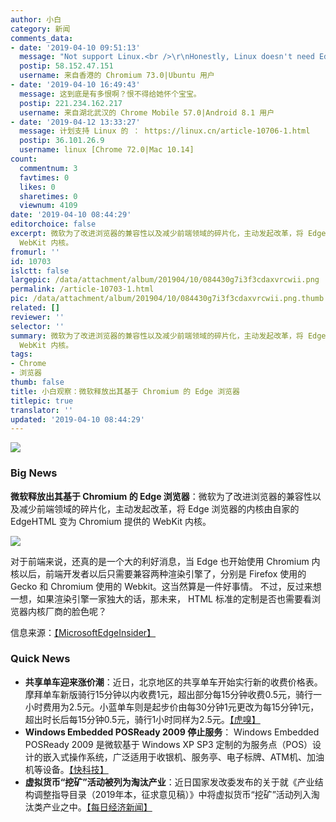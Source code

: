 ```yaml
---
author: 小白
category: 新闻
comments_data:
- date: '2019-04-10 09:51:13'
  message: "Not support Linux.<br />\r\nHonestly, Linux doesn't need Edge too."
  postip: 58.152.47.151
  username: 来自香港的 Chromium 73.0|Ubuntu 用户
- date: '2019-04-10 16:49:43'
  message: 这到底是有多恨啊？恨不得给她怀个宝宝。
  postip: 221.234.162.217
  username: 来自湖北武汉的 Chrome Mobile 57.0|Android 8.1 用户
- date: '2019-04-12 13:33:27'
  message: 计划支持 Linux 的 ： https://linux.cn/article-10706-1.html
  postip: 36.101.26.9
  username: linux [Chrome 72.0|Mac 10.14]
count:
  commentnum: 3
  favtimes: 0
  likes: 0
  sharetimes: 0
  viewnum: 4109
date: '2019-04-10 08:44:29'
editorchoice: false
excerpt: 微软为了改进浏览器的兼容性以及减少前端领域的碎片化，主动发起改革，将 Edge 浏览器的内核由自家的 EdgeHTML 变为 Chromium 提供的
  WebKit 内核。
fromurl: ''
id: 10703
islctt: false
largepic: /data/attachment/album/201904/10/084430g7i3f3cdaxvrcwii.png
permalink: /article-10703-1.html
pic: /data/attachment/album/201904/10/084430g7i3f3cdaxvrcwii.png.thumb.jpg
related: []
reviewer: ''
selector: ''
summary: 微软为了改进浏览器的兼容性以及减少前端领域的碎片化，主动发起改革，将 Edge 浏览器的内核由自家的 EdgeHTML 变为 Chromium 提供的
  WebKit 内核。
tags:
- Chrome
- 浏览器
thumb: false
title: 小白观察：微软释放出其基于 Chromium 的 Edge 浏览器
titlepic: true
translator: ''
updated: '2019-04-10 08:44:29'
---
```


![](/data/attachment/album/201904/10/084430g7i3f3cdaxvrcwii.png)


### Big News


**微软释放出其基于 Chromium 的 Edge 浏览器**：微软为了改进浏览器的兼容性以及减少前端领域的碎片化，主动发起改革，将 Edge 浏览器的内核由自家的 EdgeHTML 变为 Chromium 提供的 WebKit 内核。


![](/data/attachment/album/201904/10/084431prsd2evs2wzrawrv.jpg)


对于前端来说，还真的是一个大的利好消息，当 Edge 也开始使用 Chromium 内核以后，前端开发者以后只需要兼容两种渲染引擎了，分别是 Firefox 使用的 Gecko 和 Chromium 使用的 Webkit。这当然算是一件好事情。 不过，反过来想一想，如果渲染引擎一家独大的话，那未来， HTML 标准的定制是否也需要看浏览器内核厂商的脸色呢？


信息来源：[【MicrosoftEdgeInsider】](https://www.microsoftedgeinsider.com/en-us/download/)


### Quick News


* **共享单车迎来涨价潮**：近日，北京地区的共享单车开始实行新的收费价格表。摩拜单车新版骑行15分钟以内收费1元，超出部分每15分钟收费0.5元，骑行一小时费用为2.5元。小蓝单车则是起步价由每30分钟1元更改为每15分钟1元，超出时长后每15分钟0.5元，骑行1小时同样为2.5元。[【虎嗅】](https://www.huxiu.com/article/293086.html)
* **Windows Embedded POSReady 2009 停止服务**： Windows Embedded POSReady 2009 是微软基于 Windows XP SP3 定制的为服务点（POS）设计的嵌入式操作系统，广泛适用于收银机、服务亭、电子标牌、ATM机、加油机等设备。[【快科技】](http://news.mydrivers.com/1/622/622275.htm)
* **虚拟货币“挖矿”活动被列为淘汰产业**：近日国家发改委发布的关于就《产业结构调整指导目录（2019年本，征求意见稿）》中将虚拟货币“挖矿”活动列入淘汰类产业之中。[【每日经济新闻】](http://www.nbd.com.cn/articles/2019-04-09/1319268.html)